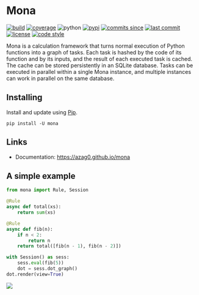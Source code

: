 # Mona

[![build](https://img.shields.io/travis/azag0/mona/master.svg)](https://travis-ci.org/azag0/mona)
[![coverage](https://img.shields.io/codecov/c/github/azag0/mona.svg)](https://codecov.io/gh/azag0/mona)
![python](https://img.shields.io/pypi/pyversions/mona.svg)
[![pypi](https://img.shields.io/pypi/v/mona.svg)](https://pypi.org/project/mona/)
[![commits since](https://img.shields.io/github/commits-since/azag0/mona/latest.svg)](https://github.com/azag0/mona/releases)
[![last commit](https://img.shields.io/github/last-commit/azag0/mona.svg)](https://github.com/azag0/mona/commits/master)
[![license](https://img.shields.io/github/license/azag0/mona.svg)](https://github.com/azag0/mona/blob/master/LICENSE)
[![code style](https://img.shields.io/badge/code%20style-black-202020.svg)](https://github.com/ambv/black)

Mona is a calculation framework that turns normal execution of Python functions into a graph of tasks. Each task is hashed by the code of its function and by its inputs, and the result of each executed task is cached. The cache can be stored persistently in an SQLite database. Tasks can be executed in parallel within a single Mona instance, and multiple instances can work in parallel on the same database.

## Installing

Install and update using [Pip](https://pip.pypa.io/en/stable/quickstart/).

```
pip install -U mona
```

## Links

- Documentation: https://azag0.github.io/mona

## A simple example

```python
from mona import Rule, Session

@Rule
async def total(xs):
    return sum(xs)

@Rule
async def fib(n):
    if n < 2:
        return n
    return total([fib(n - 1), fib(n - 2)])

with Session() as sess:
    sess.eval(fib(5))
    dot = sess.dot_graph()
dot.render(view=True)
```

![](https://raw.githubusercontent.com/azag0/mona/master/docs/fib.gv.svg?sanitize=true)

